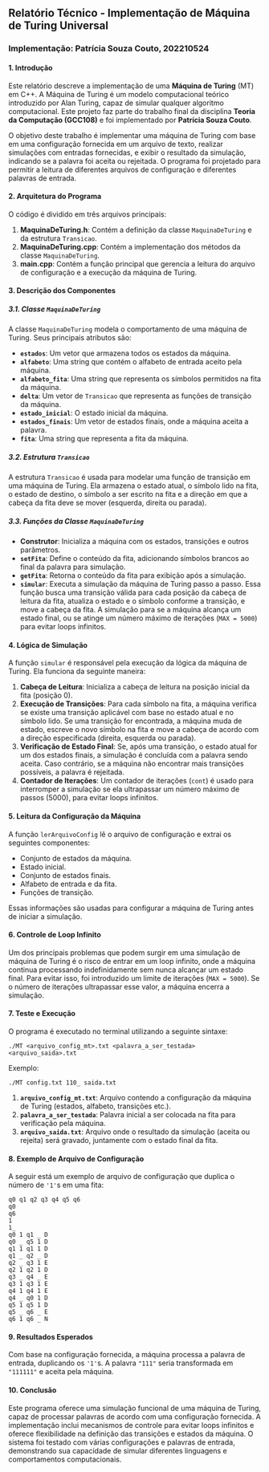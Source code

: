 ## Relatório Técnico - Implementação de Máquina de Turing Universal
### Implementação: Patrícia Souza Couto, 202210524

#### 1. Introdução

Este relatório descreve a implementação de uma **Máquina de Turing** (MT) em C++. A Máquina de Turing é um modelo computacional teórico introduzido por Alan Turing, capaz de simular qualquer algoritmo computacional. Este projeto faz parte do trabalho final da disciplina **Teoria da Computação (GCC108)** e foi implementado por **Patrícia Souza Couto**.

O objetivo deste trabalho é implementar uma máquina de Turing com base em uma configuração fornecida em um arquivo de texto, realizar simulações com entradas fornecidas, e exibir o resultado da simulação, indicando se a palavra foi aceita ou rejeitada. O programa foi projetado para permitir a leitura de diferentes arquivos de configuração e diferentes palavras de entrada.

#### 2. Arquitetura do Programa

O código é dividido em três arquivos principais:
1. **MaquinaDeTuring.h**: Contém a definição da classe `MaquinaDeTuring` e da estrutura `Transicao`.
2. **MaquinaDeTuring.cpp**: Contém a implementação dos métodos da classe `MaquinaDeTuring`.
3. **main.cpp**: Contém a função principal que gerencia a leitura do arquivo de configuração e a execução da máquina de Turing.

#### 3. Descrição dos Componentes

##### 3.1. Classe `MaquinaDeTuring`

A classe `MaquinaDeTuring` modela o comportamento de uma máquina de Turing. Seus principais atributos são:
- **`estados`**: Um vetor que armazena todos os estados da máquina.
- **`alfabeto`**: Uma string que contém o alfabeto de entrada aceito pela máquina.
- **`alfabeto_fita`**: Uma string que representa os símbolos permitidos na fita da máquina.
- **`delta`**: Um vetor de `Transicao` que representa as funções de transição da máquina.
- **`estado_inicial`**: O estado inicial da máquina.
- **`estados_finais`**: Um vetor de estados finais, onde a máquina aceita a palavra.
- **`fita`**: Uma string que representa a fita da máquina.

##### 3.2. Estrutura `Transicao`

A estrutura `Transicao` é usada para modelar uma função de transição em uma máquina de Turing. Ela armazena o estado atual, o símbolo lido na fita, o estado de destino, o símbolo a ser escrito na fita e a direção em que a cabeça da fita deve se mover (esquerda, direita ou parada).

##### 3.3. Funções da Classe `MaquinaDeTuring`

- **Construtor**: Inicializa a máquina com os estados, transições e outros parâmetros.
- **`setFita`**: Define o conteúdo da fita, adicionando símbolos brancos ao final da palavra para simulação.
- **`getFita`**: Retorna o conteúdo da fita para exibição após a simulação.
- **`simular`**: Executa a simulação da máquina de Turing passo a passo. Essa função busca uma transição válida para cada posição da cabeça de leitura da fita, atualiza o estado e o símbolo conforme a transição, e move a cabeça da fita. A simulação para se a máquina alcança um estado final, ou se atinge um número máximo de iterações (`MAX = 5000`) para evitar loops infinitos.

#### 4. Lógica de Simulação

A função `simular` é responsável pela execução da lógica da máquina de Turing. Ela funciona da seguinte maneira:

1. **Cabeça de Leitura**: Inicializa a cabeça de leitura na posição inicial da fita (posição 0).
2. **Execução de Transições**: Para cada símbolo na fita, a máquina verifica se existe uma transição aplicável com base no estado atual e no símbolo lido. Se uma transição for encontrada, a máquina muda de estado, escreve o novo símbolo na fita e move a cabeça de acordo com a direção especificada (direita, esquerda ou parada).
3. **Verificação de Estado Final**: Se, após uma transição, o estado atual for um dos estados finais, a simulação é concluída com a palavra sendo aceita. Caso contrário, se a máquina não encontrar mais transições possíveis, a palavra é rejeitada.
4. **Contador de Iterações**: Um contador de iterações (`cont`) é usado para interromper a simulação se ela ultrapassar um número máximo de passos (5000), para evitar loops infinitos.

#### 5. Leitura da Configuração da Máquina

A função `lerArquivoConfig` lê o arquivo de configuração e extrai os seguintes componentes:
- Conjunto de estados da máquina.
- Estado inicial.
- Conjunto de estados finais.
- Alfabeto de entrada e da fita.
- Funções de transição.

Essas informações são usadas para configurar a máquina de Turing antes de iniciar a simulação.

#### 6. Controle de Loop Infinito

Um dos principais problemas que podem surgir em uma simulação de máquina de Turing é o risco de entrar em um loop infinito, onde a máquina continua processando indefinidamente sem nunca alcançar um estado final. Para evitar isso, foi introduzido um limite de iterações (`MAX = 5000`). Se o número de iterações ultrapassar esse valor, a máquina encerra a simulação.

#### 7. Teste e Execução

O programa é executado no terminal utilizando a seguinte sintaxe:

```
./MT <arquivo_config_mt>.txt <palavra_a_ser_testada> <arquivo_saida>.txt
```

Exemplo:
```
./MT config.txt 110_ saida.txt
```

1. **`arquivo_config_mt.txt`**: Arquivo contendo a configuração da máquina de Turing (estados, alfabeto, transições etc.).
2. **`palavra_a_ser_testada`**: Palavra inicial a ser colocada na fita para verificação pela máquina.
3. **`arquivo_saida.txt`**: Arquivo onde o resultado da simulação (aceita ou rejeita) será gravado, juntamente com o estado final da fita.

#### 8. Exemplo de Arquivo de Configuração

A seguir está um exemplo de arquivo de configuração que duplica o número de `'1'`s em uma fita:

```
q0 q1 q2 q3 q4 q5 q6
q0
q6
1
1_
q0 1 q1 _ D
q0 _ q5 1 D
q1 1 q1 1 D 
q1 _ q2 _ D 
q2 _ q3 1 E 
q2 1 q2 1 D 
q3 _ q4 _ E 
q3 1 q3 1 E 
q4 1 q4 1 E 
q4 _ q0 1 D 
q5 1 q5 1 D 
q5 _ q6 _ E 
q6 1 q6 _ N
```

#### 9. Resultados Esperados

Com base na configuração fornecida, a máquina processa a palavra de entrada, duplicando os `'1'`s. A palavra `"111"` seria transformada em `"111111"` e aceita pela máquina.

#### 10. Conclusão

Este programa oferece uma simulação funcional de uma máquina de Turing, capaz de processar palavras de acordo com uma configuração fornecida. A implementação inclui mecanismos de controle para evitar loops infinitos e oferece flexibilidade na definição das transições e estados da máquina. O sistema foi testado com várias configurações e palavras de entrada, demonstrando sua capacidade de simular diferentes linguagens e comportamentos computacionais.
